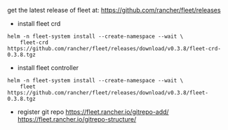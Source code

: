 get the latest release of fleet at:
https://github.com/rancher/fleet/releases

* install fleet crd
```
helm -n fleet-system install --create-namespace --wait \
    fleet-crd https://github.com/rancher/fleet/releases/download/v0.3.8/fleet-crd-0.3.8.tgz
```

* install fleet controller
```
helm -n fleet-system install --create-namespace --wait \
    fleet https://github.com/rancher/fleet/releases/download/v0.3.8/fleet-0.3.8.tgz
```

* register git repo
https://fleet.rancher.io/gitrepo-add/
https://fleet.rancher.io/gitrepo-structure/
